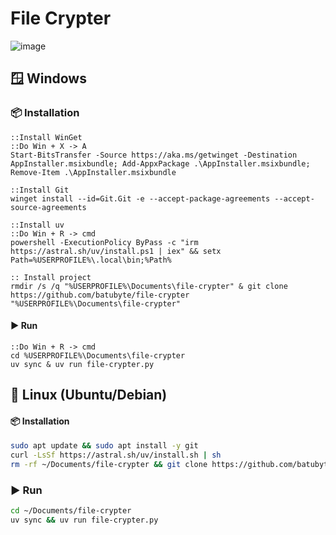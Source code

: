 # File Crypter
![image](https://github.com/user-attachments/assets/3ea1856e-a8fb-459d-b2fc-8bf9b5a41547)

## 🪟 Windows
### 📦 Installation
```batch
::Install WinGet
::Do Win + X -> A
Start-BitsTransfer -Source https://aka.ms/getwinget -Destination AppInstaller.msixbundle; Add-AppxPackage .\AppInstaller.msixbundle; Remove-Item .\AppInstaller.msixbundle

::Install Git
winget install --id=Git.Git -e --accept-package-agreements --accept-source-agreements

::Install uv
::Do Win + R -> cmd
powershell -ExecutionPolicy ByPass -c "irm https://astral.sh/uv/install.ps1 | iex" && setx Path=%USERPROFILE%\.local\bin;%Path%

:: Install project
rmdir /s /q "%USERPROFILE%\Documents\file-crypter" & git clone https://github.com/batubyte/file-crypter "%USERPROFILE%\Documents\file-crypter"
```
#### ▶️ Run
```batch
::Do Win + R -> cmd
cd %USERPROFILE%\Documents\file-crypter
uv sync & uv run file-crypter.py
```

## 🐧 Linux (Ubuntu/Debian)
#### 📦 Installation
```bash
sudo apt update && sudo apt install -y git
curl -LsSf https://astral.sh/uv/install.sh | sh
rm -rf ~/Documents/file-crypter && git clone https://github.com/batubyte/file-crypter.git ~/Documents/file-crypter
```
### ▶️ Run
```bash
cd ~/Documents/file-crypter
uv sync && uv run file-crypter.py
```
